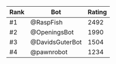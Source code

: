 Rank|Bot|Rating
---|---|---
#1|@RaspFish|2492
#2|@OpeningsBot|1990
#3|@DavidsGuterBot|1504
#4|@pawnrobot|1234
